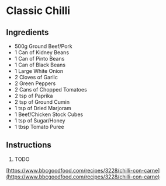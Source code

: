 
# Classic Chilli
## Ingredients
- 500g Ground Beef/Pork
- 1 Can of Kidney Beans
- 1 Can of Pinto Beans
- 1 Can of Black Beans
- 1 Large White Onion
- 2 Cloves of Garlic
- 2 Green Peppers
- 2 Cans of Chopped Tomatoes
- 2 tsp of Paprika
- 2 tsp of Ground Cumin
- 1 tsp of Dried Marjoram
- 1 Beef/Chicken Stock Cubes
- 1 tsp of Sugar/Honey
- 1 tbsp Tomato Puree

## Instructions
1. TODO

[https://www.bbcgoodfood.com/recipes/3228/chilli-con-carne](https://www.bbcgoodfood.com/recipes/3228/chilli-con-carne)